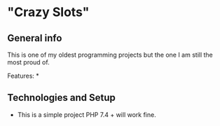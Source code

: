 # "Crazy Slots"

## General info

This is one of my oldest programming projects but the one I am still the most proud of.


Features:
* 


## Technologies and Setup

* This is a simple project PHP 7.4 + will work fine.

